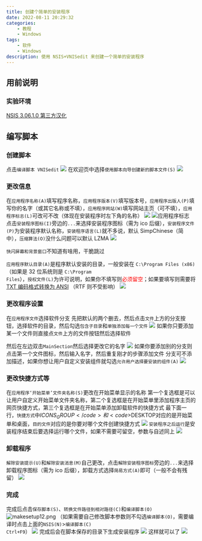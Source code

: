 ```yaml
---
title: 创建个简单的安装程序
date: 2022-08-11 20:29:32
categories: 
	- 教程
	- Windows
tags: 
	- 软件
	- Windows
description: 使用 NSIS+VNISedit 来创建一个简单的安装程序
---
```


## 用前说明

### 实验环境
[NSIS 3.06.1.0 第三方汉化](https://ys8rx-my.sharepoint.com/:f:/g/personal/gucats_ys8rx_onmicrosoft_com/Eu8_UIxMcxJBqHP-nyVlADYBl2VSbo7diEFPEjXsCBc9hA?e=UCEElu)

## 编写脚本

### 创建脚本
点击<code>编译脚本 VNISedit</code>
![](https://s2.loli.net/2022/08/11/QuioL1thne5H76O.png)
在欢迎页中选择<code>使用脚本向导创建新的脚本文件(S)</code>
![](https://s2.loli.net/2022/08/11/pjwWDR7TCzSogVE.png)

### 更改信息
在<code>应用程序名称(A)</code>填写程序名称，<code>应用程序版本(V)</code>填写版本号，<code>应用程序出版人(P)</code>填写你的名字（或其它名称或不填），<code>应用程序网站(W)</code>填写网站主页（可不填），<code>应用程序标志(L)</code>可改可不改（体现在安装程序时左下角的名称）
![](https://s2.loli.net/2022/08/11/93nR8osuldxSqTr.png)
![应用程序标志](https://s2.loli.net/2022/08/11/DUbpw7fYetiOm3H.png)
点击<code>安装程序图标(I)</code>旁边的<code>...</code>来选择安装程序图标（需为 ico 后缀），<code>安装程序文件(P)</code>为安装程序默认名称，<code>安装程序语言(L)</code>就不多说，默认 SimpChinese（简中），<code>压缩算法(O)</code>没什么问题可以默认 LZMA
![](https://s2.loli.net/2022/08/11/GuzkRcJl4yrU5q7.png)

<code>快闪屏幕和背景窗口</code>不知道有啥用，干脆跳过

<code>应用程序默认目录(A)</code>是程序默认安装的目录，一般安装在 <code>C:\Program Files (x86)</code>（如果是 32 位系统则是 <code>C:\Program Files</code>），<code>授权文件(L)</code>为许可说明，如果你不填写则<font color=red>必须留空</font>；如果要填写则需要将 [TXT 编码格式转换为 ANSI](https://jingyan.baidu.com/article/2fb0ba4052455b41f2ec5f9b.html) （RTF 则不受影响）
![](https://s2.loli.net/2022/08/11/xIEkawFurjfVHJ5.png)

### 更改程序设置
在<code>应用程序文件</code>选择软件分支
先把默认的两个删去，然后点击<code>文件</code>上方的分支按钮，选择软件的目录，然后勾选<code>包含子目录</code>和<code>单独添加每一个文件</code>
![](https://s2.loli.net/2022/08/11/KlnMXdIySmArtcD.png)
如果你只要添加某一个文件则直接点<code>文件</code>上方的文件按钮然后选择软件

然后在左边双击<code>MainSection</code>然后选择更改它的名字
![](https://s2.loli.net/2022/08/11/PIbi1lsGFYa4TA5.png)
如果你要添加别的分支则点击第一个文件图标，然后输入名字，然后重复刚才的步骤添加文件
分支可不添加描述，如果你想让用户自定义安装组件就勾选<code>允许用户选择要安装的组件(A)</code>
![](https://s2.loli.net/2022/08/11/h3lbqpQMmEWnNv2.png)

### 更改快捷方式等
在<code>应用程序‘开始菜单’文件夹名称(S)</code>更改在开始菜单显示的名称
第一个复选框是可以让用户自定义开始菜单文件夹名称，第二个复选框是在开始菜单里添加程序主页的网页快捷方式，第三个复选框是在开始菜单添加卸载软件的快捷方式
最下面一行，<code>快捷方式</code>中</code>$ICONS_GROUP</code>和<code>$DESKTOP</code>对应的是开始菜单和桌面，<code>目的文件</code>对应的是你要对哪个文件创建快捷方式
![](https://s2.loli.net/2022/08/11/nU3wulZqEVsN7Gh.png)
<code>安装程序之后运行</code>是安装程序结束后要选择运行哪个文件，如果不需要可留空，参数与自述同上
![](https://s2.loli.net/2022/08/11/XNHpc3FRu4thOGr.png)

### 卸载程序
<code>解除安装提示(U)</code>和<code>解除安装消息(M)</code>自己更改，点击<code>解除安装程序图标</code>旁边的<code>...</code>来选择卸载程序图标（需为 ico 后缀），卸载方式选择<code>简易方式(A)</code>即可（一般不会有残留）
![](https://s2.loli.net/2022/08/11/4RqbihQF3GY7zjU.png)

### 完成
完成后点击<code>保存脚本(S)</code>、<code>转换文件路径到相对路径(C)</code>和<code>编译脚本(O)</code>
![makesetup12.png](https://s2.loli.net/2022/08/11/Hrd1G2LxiX3Rjpv.png)
（如果需要自己修改脚本参数则不勾选<code>编译脚本(O)</code>，需要编译时点击上面的<code>NSIS(N)</code>><code>编译脚本(C) Ctrl+F9</code>）
![](https://s2.loli.net/2022/08/11/eAKPCpgu1MwcGNt.png)
完成后会在脚本保存的目录下生成安装程序
![](https://s2.loli.net/2022/08/11/gXP9c7MYINVJqsA.png)
这样就可以了
![](https://s2.loli.net/2022/08/11/mEkhBDYA9iacQOZ.png)
